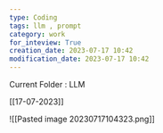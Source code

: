 ```yaml
---
type: Coding  
tags: llm , prompt
category: work
for_inteview: True
creation_date: 2023-07-17 10:42
modification_date: 2023-07-17 10:42
---
```


  
Current Folder : LLM




[[17-07-2023]]


![[Pasted image 20230717104323.png]]

